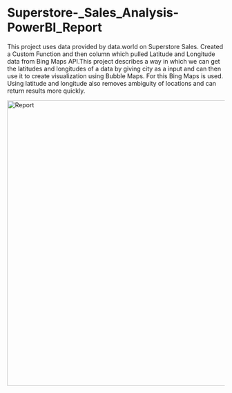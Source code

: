 # Superstore-_Sales_Analysis-PowerBI_Report
This project uses data provided by data.world on Superstore Sales. Created a Custom Function and then column which pulled Latitude and Longitude data from Bing Maps API.This project describes a way in which we can get the latitudes and longitudes of a data by giving city as a input and can then use it to create visualization using Bubble Maps. For this Bing Maps is used. Using latitude and longitude also removes ambiguity of locations and can return results more quickly.

<img width="660" alt="Report" src="https://github.com/AniketP04/Superstore-_Sales_Analysis-PowerBI_Report/assets/128228805/04275659-79e2-405d-bc20-cb486b3dcc49">
